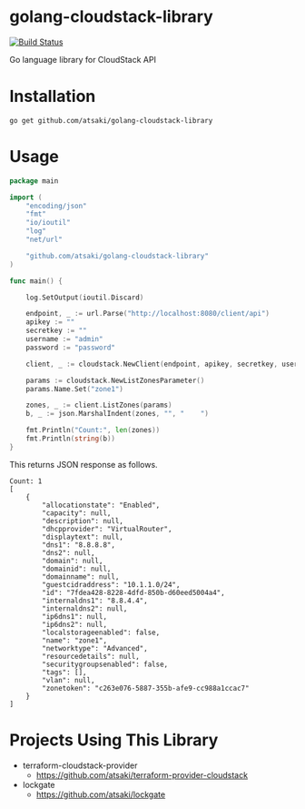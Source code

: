 golang-cloudstack-library
=========================

[![Build Status](https://travis-ci.org/atsaki/golang-cloudstack-library.svg?branch=master)](https://travis-ci.org/atsaki/golang-cloudstack-library)

Go language library for CloudStack API

Installation
============

```
go get github.com/atsaki/golang-cloudstack-library
```

Usage
=====

```go
package main

import (
	"encoding/json"
	"fmt"
	"io/ioutil"
	"log"
	"net/url"

	"github.com/atsaki/golang-cloudstack-library"
)

func main() {

	log.SetOutput(ioutil.Discard)

	endpoint, _ := url.Parse("http://localhost:8080/client/api")
	apikey := ""
	secretkey := ""
	username := "admin"
	password := "password"

	client, _ := cloudstack.NewClient(endpoint, apikey, secretkey, username, password)

	params := cloudstack.NewListZonesParameter()
	params.Name.Set("zone1")

	zones, _ := client.ListZones(params)
	b, _ := json.MarshalIndent(zones, "", "    ")

	fmt.Println("Count:", len(zones))
	fmt.Println(string(b))
}
```

This returns JSON response as follows.

```
Count: 1
[
    {
        "allocationstate": "Enabled",
        "capacity": null,
        "description": null,
        "dhcpprovider": "VirtualRouter",
        "displaytext": null,
        "dns1": "8.8.8.8",
        "dns2": null,
        "domain": null,
        "domainid": null,
        "domainname": null,
        "guestcidraddress": "10.1.1.0/24",
        "id": "7fdea428-8228-4dfd-850b-d60eed5004a4",
        "internaldns1": "8.8.4.4",
        "internaldns2": null,
        "ip6dns1": null,
        "ip6dns2": null,
        "localstorageenabled": false,
        "name": "zone1",
        "networktype": "Advanced",
        "resourcedetails": null,
        "securitygroupsenabled": false,
        "tags": [],
        "vlan": null,
        "zonetoken": "c263e076-5887-355b-afe9-cc988a1ccac7"
    }
]
```

Projects Using This Library
===========================

* terraform-cloudstack-provider
  * https://github.com/atsaki/terraform-provider-cloudstack
* lockgate
  * https://github.com/atsaki/lockgate


